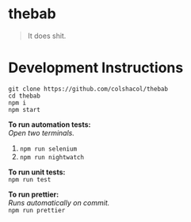 # thebab

> It does shit.

# Development Instructions

```
git clone https://github.com/colshacol/thebab
cd thebab
npm i
npm start
```

**To run automation tests:**
<br/>
_Open two terminals._
1. `npm run selenium`
2. `npm run nightwatch`

**To run unit tests:**
<br/>
`npm run test`


**To run prettier:**
<br/>
_Runs automatically on commit._
<br/>
`npm run prettier`
